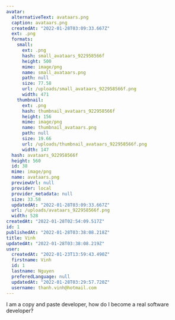 ```yaml
---
avatar:
  alternativeText: avataars.png
  caption: avataars.png
  createdAt: "2022-01-28T03:09:33.667Z"
  ext: .png
  formats:
    small:
      ext: .png
      hash: small_avataars_922958566f
      height: 500
      mime: image/png
      name: small_avataars.png
      path: null
      size: 77.58
      url: /uploads/small_avataars_922958566f.png
      width: 471
    thumbnail:
      ext: .png
      hash: thumbnail_avataars_922958566f
      height: 156
      mime: image/png
      name: thumbnail_avataars.png
      path: null
      size: 19.66
      url: /uploads/thumbnail_avataars_922958566f.png
      width: 147
  hash: avataars_922958566f
  height: 560
  id: 38
  mime: image/png
  name: avataars.png
  previewUrl: null
  provider: local
  provider_metadata: null
  size: 33.58
  updatedAt: "2022-01-28T03:09:33.667Z"
  url: /uploads/avataars_922958566f.png
  width: 528
createdAt: "2022-01-28T02:54:09.517Z"
id: 1
publishedAt: "2022-01-28T03:38:08.218Z"
title: Vinh
updatedAt: "2022-01-28T03:38:08.219Z"
user:
  createdAt: "2022-01-23T13:59:43.490Z"
  firstname: Vinh
  id: 1
  lastname: Nguyen
  preferedLanguage: null
  updatedAt: "2022-01-28T03:29:57.720Z"
  username: thanh.vinh@hotmail.com
---
```


I am a copy and paste developer, how do I become a real software developer?